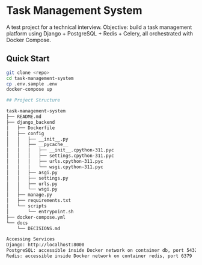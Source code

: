 # Task Management System

A test project for a technical interview.
Objective: build a task management platform using Django + PostgreSQL + Redis + Celery, all orchestrated with Docker Compose.

## Quick Start

```bash
git clone <repo>
cd task-management-system
cp .env.sample .env
docker-compose up

## Project Structure

task-management-system
├── README.md
├── django_backend
│   ├── Dockerfile
│   ├── config
│   │   ├── __init__.py
│   │   ├── __pycache__
│   │   │   ├── __init__.cpython-311.pyc
│   │   │   ├── settings.cpython-311.pyc
│   │   │   ├── urls.cpython-311.pyc
│   │   │   └── wsgi.cpython-311.pyc
│   │   ├── asgi.py
│   │   ├── settings.py
│   │   ├── urls.py
│   │   └── wsgi.py
│   ├── manage.py
│   ├── requirements.txt
│   └── scripts
│       └── entrypoint.sh
├── docker-compose.yml
└── docs
    └── DECISIONS.md

Accessing Services
Django: http://localhost:8000
PostgreSQL: accessible inside Docker network on container db, port 5432
Redis: accessible inside Docker network on container redis, port 6379